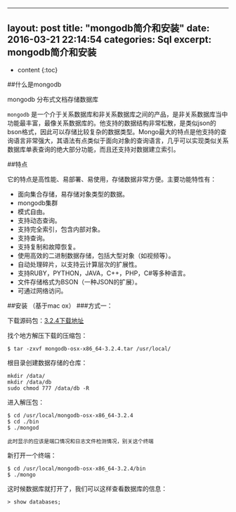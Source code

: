 
---
layout: post
title:  "mongodb简介和安装"
date:   2016-03-21 22:14:54
categories: Sql
excerpt: mongodb简介和安装
---

* content
{:toc}

##什么是mongodb

mongodb  分布式文档存储数据库

 `mongodb` 是一个介于关系数据库和非关系数据库之间的产品，是非关系数据库当中功能最丰富，最像关系数据库的。他支持的数据结构非常松散，是类似json的bson格式，因此可以存储比较复杂的数据类型。Mongo最大的特点是他支持的查询语言非常强大，其语法有点类似于面向对象的查询语言，几乎可以实现类似关系数据库单表查询的绝大部分功能，而且还支持对数据建立索引。

##特点

它的特点是高性能、易部署、易使用，存储数据非常方便。主要功能特性有：

* 面向集合存储，易存储对象类型的数据。
* mongodb集群
* 模式自由。
* 支持动态查询。
* 支持完全索引，包含内部对象。
* 支持查询。
* 支持复制和故障恢复。
* 使用高效的二进制数据存储，包括大型对象（如视频等）。
* 自动处理碎片，以支持云计算层次的扩展性。
* 支持RUBY，PYTHON，JAVA，C++，PHP，C#等多种语言。
* 文件存储格式为BSON（一种JSON的扩展）。
* 可通过网络访问。

##安装 （基于mac ox）
###方式一：

下载源码包：[3.2.4下载地址](https://www.mongodb.org/downloads?_ga=1.206526102.42745136.1458557150#production)

找个地方解压下载的压缩包：

	$ tar -zxvf mongodb-osx-x86_64-3.2.4.tar /usr/local/
	
根目录创建数据存储的仓库：

	mkdir /data/
	mkdir /data/db
	sudo chmod 777 /data/db -R 

进入解压包：

	$ cd /usr/local/mongodb-osx-x86_64-3.2.4
	$ cd ./bin
	$ ./mongod
	
	此时显示的应该是端口情况和日志文件检测情况，别关这个终端
	
新打开一个终端：

	$ cd /usr/local/mongodb-osx-x86_64-3.2.4/bin
	$ ./mongo  
	
这时候数据库就打开了，我们可以这样查看数据库的信息：
	
	> show databases;  	


